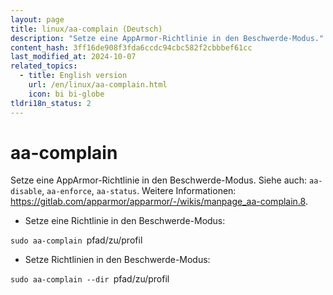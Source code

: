 ```yaml
---
layout: page
title: linux/aa-complain (Deutsch)
description: "Setze eine AppArmor-Richtlinie in den Beschwerde-Modus."
content_hash: 3ff16de908f3fda6ccdc94cbc582f2cbbbef61cc
last_modified_at: 2024-10-07
related_topics:
  - title: English version
    url: /en/linux/aa-complain.html
    icon: bi bi-globe
tldri18n_status: 2
---
```

# aa-complain

Setze eine AppArmor-Richtlinie in den Beschwerde-Modus.
Siehe auch: `aa-disable`, `aa-enforce`, `aa-status`.
Weitere Informationen: <https://gitlab.com/apparmor/apparmor/-/wikis/manpage_aa-complain.8>.

- Setze eine Richtlinie in den Beschwerde-Modus:

`sudo aa-complain `<span class="tldr-var badge badge-pill bg-dark-lm bg-white-dm text-white-lm text-dark-dm font-weight-bold">pfad/zu/profil</span>

- Setze Richtlinien in den Beschwerde-Modus:

`sudo aa-complain --dir `<span class="tldr-var badge badge-pill bg-dark-lm bg-white-dm text-white-lm text-dark-dm font-weight-bold">pfad/zu/profil</span>
